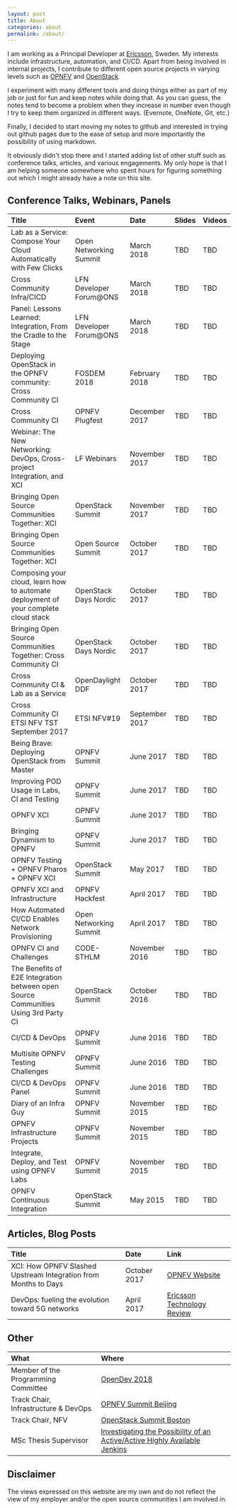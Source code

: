 ```yaml
---
layout: post
title: About
categories: about
permalink: /about/
---
```


I am working as a Principal Developer at [Ericsson](https://www.ericsson.com), Sweden. My interests include infrastructure, automation, and CI/CD.
Apart from being involved in internal projects, I contribute to different open source projects in varying levels such
as [OPNFV](https://www.opnfv.org) and [OpenStack](https://www.openstack.org).

I experiment with many different tools and doing things either as part of my job or just for fun and keep notes while
doing that. As you can guess, the notes tend to become a problem when they increase in number even though I try to keep
them organized in different ways. (Evernote, OneNote, Git, etc.)

Finally, I decided to start moving my notes to github and interested in trying out github pages due to the ease of setup and
more importantly the possibility of using markdown.

It obviously didn't stop there and I started adding list of other stuff such as conference talks, articles, and various
engagements. My only hope is that I am helping someone somewhere who spent hours for figuring something out which I might already have
a note on this site.

## Conference Talks, Webinars, Panels

| Title                                                                               | Event                 | Date           | Slides | Videos
| :---                                                                                | :---                  | :---           | :---   | :---
| Lab as a Service: Compose Your Cloud Automatically with Few Clicks                  | Open Networking Summit| March 2018     | TBD    | TBD
| Cross Community Infra/CICD                                                          | LFN Developer Forum@ONS| March 2018    | TBD    | TBD
| Panel: Lessons Learned: Integration, From the Cradle to the Stage                   | LFN Developer Forum@ONS| March 2018    | TBD    | TBD
| Deploying OpenStack in the OPNFV community: Cross Community CI                      | FOSDEM 2018           | February 2018  | TBD    | TBD
| Cross Community CI                                                                  | OPNFV Plugfest        | December 2017  | TBD    | TBD
| Webinar: The New Networking: DevOps, Cross-project Integration, and XCI             | LF Webinars           | November 2017  | TBD    | TBD
| Bringing Open Source Communities Together: XCI                                      | OpenStack Summit      | November 2017  | TBD    | TBD
| Bringing Open Source Communities Together: XCI                                      | Open Source Summit    | October 2017   | TBD    | TBD
| Composing your cloud, learn how to automate deployment of your complete cloud stack | OpenStack Days Nordic | October 2017   | TBD    | TBD
| Bringing Open Source Communities Together: Cross Community CI                       | OpenStack Days Nordic | October 2017   | TBD    | TBD
| Cross Community CI & Lab as a Service                                               | OpenDaylight DDF      | October 2017   | TBD    | TBD
| Cross Community CI ETSI NFV TST September 2017                                      | ETSI NFV#19           | September 2017 | TBD    | TBD
| Being Brave: Deploying OpenStack from Master                                        | OPNFV Summit          | June 2017      | TBD    | TBD
| Improving POD Usage in Labs, CI and Testing                                         | OPNFV Summit          | June 2017      | TBD    | TBD
| OPNFV XCI                                                                           | OPNFV Summit          | June 2017      | TBD    | TBD
| Bringing Dynamism to OPNFV                                                          | OPNFV Summit          | June 2017      | TBD    | TBD
| OPNFV Testing + OPNFV Pharos + OPNFV XCI                                            | OpenStack Summit      | May 2017       | TBD    | TBD
| OPNFV XCI and Infrastructure                                                        | OPNFV Hackfest        | April 2017     | TBD    | TBD
| How Automated CI/CD Enables Network Provisioning                                    | Open Networking Summit| April 2017     | TBD    | TBD
| OPNFV CI and Challenges                                                             | CODE-STHLM            | November 2016  | TBD    | TBD
| The Benefits of E2E Integration between open Source Communities Using 3rd Party CI  | OpenStack Summit      | October 2016   | TBD    | TBD
| CI/CD & DevOps                                                                      | OPNFV Summit          | June 2016      | TBD    | TBD
| Multisite OPNFV Testing Challenges                                                  | OPNFV Summit          | June 2016      | TBD    | TBD
| CI/CD & DevOps Panel                                                                | OPNFV Summit          | June 2016      | TBD    | TBD
| Diary of an Infra Guy                                                               | OPNFV Summit          | November 2015  | TBD    | TBD
| OPNFV Infrastructure Projects                                                       | OPNFV Summit          | November 2015  | TBD    | TBD
| Integrate, Deploy, and Test using OPNFV Labs                                        | OPNFV Summit          | November 2015  | TBD    | TBD
| OPNFV Continuous Integration                                                        | OpenStack Summit      | May 2015       | TBD    | TBD

## Articles, Blog Posts

| Title                                                                   | Date       | Link
| :---                                                                    | :---       | :---
| XCI: How OPNFV Slashed Upstream Integration from Months to Days         | October 2017 | [OPNFV Website](https://www.opnfv.org/blog/2017/10/19/xci-how-opnfv-slashed-upstream-integration-from-months-to-days)
| DevOps: fueling the evolution toward 5G networks                        | April 2017   | [Ericsson Technology Review](https://www.ericsson.com/en/publications/ericsson-technology-review/archive/2017/devops-fueling-the-evolution-toward-5g-networks)

## Other

| What                                 | Where
| :---                                 | :---
| Member of the Programming Committee  | [OpenDev 2018](http://www.opendevconf.com/)
| Track Chair, Infrastructure & DevOps | [OPNFV Summit Beijing](https://www.opnfv.org/opnfv-summit-2017-event-recap)
| Track Chair, NFV                     | [OpenStack Summit Boston](https://www.openstack.org/summit/boston-2017/)
| MSc Thesis Supervisor                | [Investigating the Possibility of an Active/Active Highly Available Jenkins](https://www.diva-portal.org/smash/get/diva2:647472/FULLTEXT01.pdf)

## Disclaimer

The views expressed on this website are my own and do not reflect the view of my employer and/or the open source communities I am involved in.
